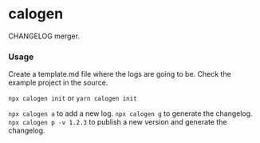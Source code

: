 # calogen

CHANGELOG merger.

### Usage

Create a template.md file where the logs are going to be. Check the example project in the source.

`npx calogen init` or `yarn calogen init`

`npx calogen a` to add a new log.
`npx calogen g` to generate the changelog.
`npx calogen p -v 1.2.3` to publish a new version and generate the changelog.